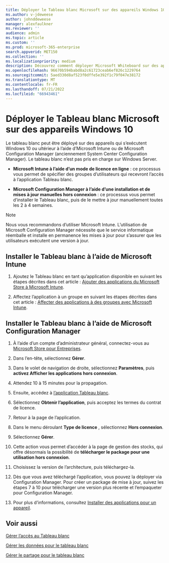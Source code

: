 ```yaml
---
title: Déployer le Tableau blanc Microsoft sur des appareils Windows 10
ms.author: v-jdeweese
author: johnddeweese
manager: alexfaulkner
ms.reviewer: ''
audience: admin
ms.topic: article
ms.custom: ''
ms.prod: microsoft-365-enterprise
search.appverid: MET150
ms.collection: ''
ms.localizationpriority: medium
description: Découvrez comment déployer Microsoft Whiteboard sur des appareils exécutant Windows 10 ou versions ultérieures.
ms.openlocfilehash: 96670b594babd8a2c61723ceab6ef826c1229764
ms.sourcegitcommit: 5aed330d8af523f0dffe5e392f1c79f047e38172
ms.translationtype: MT
ms.contentlocale: fr-FR
ms.lasthandoff: 07/21/2022
ms.locfileid: "66943461"
---
```

# <a name="deploy-microsoft-whiteboard-on-windows-10-devices"></a>Déployer le Tableau blanc Microsoft sur des appareils Windows 10

Le tableau blanc peut être déployé sur des appareils qui s’exécutent Windows 10 ou ultérieur à l’aide d’Microsoft Intune ou de Microsoft Configuration Manager (anciennement System Center Configuration Manager). Le tableau blanc n’est pas pris en charge sur Windows Server.

- **Microsoft Intune à l’aide d’un mode de licence en ligne** : ce processus vous permet de spécifier des groupes d’utilisateurs qui recevront l’accès à l’application Tableau blanc.

- **Microsoft Configuration Manager à l’aide d’une installation et de mises à jour manuelles hors connexion** : ce processus vous permet d’installer le Tableau blanc, puis de le mettre à jour manuellement toutes les 2 à 4 semaines.

>[!NOTE]
> Nous vous recommandons d’utiliser Microsoft Intune. L’utilisation de Microsoft Configuration Manager nécessite que le service informatique réemballe et installe en permanence les mises à jour pour s’assurer que les utilisateurs exécutent une version à jour.

## <a name="install-whiteboard-using-microsoft-intune"></a>Installer le Tableau blanc à l’aide de Microsoft Intune

1. Ajoutez le Tableau blanc en tant qu’application disponible en suivant les étapes décrites dans cet article : [Ajouter des applications du Microsoft Store à Microsoft Intune](/mem/intune/apps/store-apps-windows).

2. Affectez l’application à un groupe en suivant les étapes décrites dans cet article : [Affecter des applications à des groupes avec Microsoft Intune](/mem/intune/apps/apps-deploy).

## <a name="install-whiteboard-using-microsoft-configuration-manager"></a>Installer le Tableau blanc à l’aide de Microsoft Configuration Manager

1. À l’aide d’un compte d’administrateur général, connectez-vous au [Microsoft Store pour Entreprises](https://businessstore.microsoft.com).

2. Dans l’en-tête, sélectionnez **Gérer**.

3. Dans le volet de navigation de droite, sélectionnez **Paramètres**, puis **activez Afficher les applications hors connexion**.

4. Attendez 10 à 15 minutes pour la propagation.

5. Ensuite, accédez à [l’application Tableau blanc](https://businessstore.microsoft.com/store/details/microsoft-whiteboard/9mspc6mp8fm4).

6. Sélectionnez **Obtenir l’application**, puis acceptez les termes du contrat de licence.

7. Retour à la page de l’application.

8. Dans le menu déroulant **Type de licence** , sélectionnez **Hors connexion**.

9. Sélectionnez **Gérer**.

10. Cette action vous permet d’accéder à la page de gestion des stocks, qui offre désormais la possibilité de **télécharger le package pour une utilisation hors connexion**.

11. Choisissez la version de l’architecture, puis téléchargez-la.

12. Dès que vous avez téléchargé l’application, vous pouvez la déployer via Configuration Manager. Pour créer un package de mise à jour, suivez les étapes 7 à 10 pour télécharger une version plus récente et l’empaqueter pour Configuration Manager.

13. Pour plus d’informations, consultez [Installer des applications pour un appareil](/mem/configmgr/apps/deploy-use/install-app-for-device).

## <a name="see-also"></a>Voir aussi

[Gérer l’accès au Tableau blanc](manage-whiteboard-access-organizations.md)

[Gérer les données pour le tableau blanc](manage-data-organizations.md)

[Gérer le partage pour le tableau blanc](manage-sharing-organizations.md)


